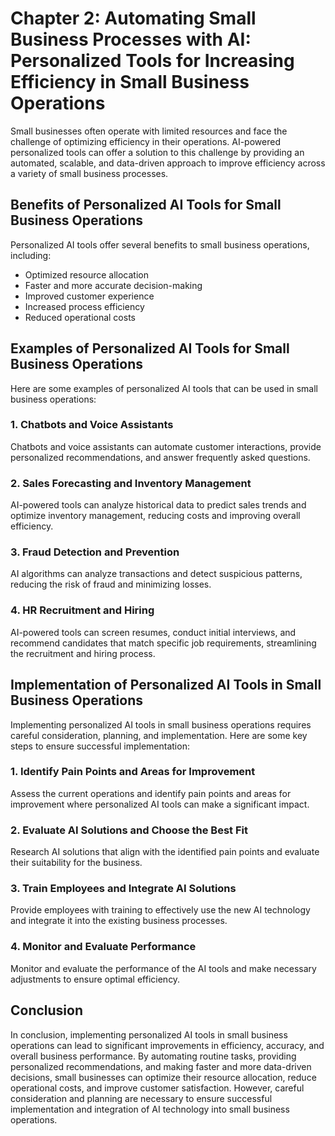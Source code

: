 Chapter 2: Automating Small Business Processes with AI: Personalized Tools for Increasing Efficiency in Small Business Operations
=================================================================================================================================

Small businesses often operate with limited resources and face the challenge of optimizing efficiency in their operations. AI-powered personalized tools can offer a solution to this challenge by providing an automated, scalable, and data-driven approach to improve efficiency across a variety of small business processes.

Benefits of Personalized AI Tools for Small Business Operations
---------------------------------------------------------------

Personalized AI tools offer several benefits to small business operations, including:

* Optimized resource allocation
* Faster and more accurate decision-making
* Improved customer experience
* Increased process efficiency
* Reduced operational costs

Examples of Personalized AI Tools for Small Business Operations
---------------------------------------------------------------

Here are some examples of personalized AI tools that can be used in small business operations:

### 1. Chatbots and Voice Assistants

Chatbots and voice assistants can automate customer interactions, provide personalized recommendations, and answer frequently asked questions.

### 2. Sales Forecasting and Inventory Management

AI-powered tools can analyze historical data to predict sales trends and optimize inventory management, reducing costs and improving overall efficiency.

### 3. Fraud Detection and Prevention

AI algorithms can analyze transactions and detect suspicious patterns, reducing the risk of fraud and minimizing losses.

### 4. HR Recruitment and Hiring

AI-powered tools can screen resumes, conduct initial interviews, and recommend candidates that match specific job requirements, streamlining the recruitment and hiring process.

Implementation of Personalized AI Tools in Small Business Operations
--------------------------------------------------------------------

Implementing personalized AI tools in small business operations requires careful consideration, planning, and implementation. Here are some key steps to ensure successful implementation:

### 1. Identify Pain Points and Areas for Improvement

Assess the current operations and identify pain points and areas for improvement where personalized AI tools can make a significant impact.

### 2. Evaluate AI Solutions and Choose the Best Fit

Research AI solutions that align with the identified pain points and evaluate their suitability for the business.

### 3. Train Employees and Integrate AI Solutions

Provide employees with training to effectively use the new AI technology and integrate it into the existing business processes.

### 4. Monitor and Evaluate Performance

Monitor and evaluate the performance of the AI tools and make necessary adjustments to ensure optimal efficiency.

Conclusion
----------

In conclusion, implementing personalized AI tools in small business operations can lead to significant improvements in efficiency, accuracy, and overall business performance. By automating routine tasks, providing personalized recommendations, and making faster and more data-driven decisions, small businesses can optimize their resource allocation, reduce operational costs, and improve customer satisfaction. However, careful consideration and planning are necessary to ensure successful implementation and integration of AI technology into small business operations.
